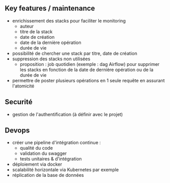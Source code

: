 ## Key features / maintenance
* enrichissement des stacks pour faciliter le monitoring
  * auteur
  * titre de la stack
  * date de création
  * date de la dernière opération
  * durée de vie
* possibilité de chercher une stack par titre, date de création
* suppression des stacks non utilisées
  * proposition : job quotidien (exemple : dag Airflow) pour supprimer les stacks en fonction 
    de la date de dernière opération ou de la durée de vie
* permettre de poster plusieurs opérations en 1 seule requête en assurant l'atomicité

## Securité
* gestion de l'authentification (à définir avec le projet)
  
## Devops
* créer une pipeline d'intégration continue :
  * qualité du code
  * validation du swagger
  * tests unitaires & d'intégration
* déploiement via docker
* scalabilité horizontale via Kubernetes par exemple
* réplication de la base de données
